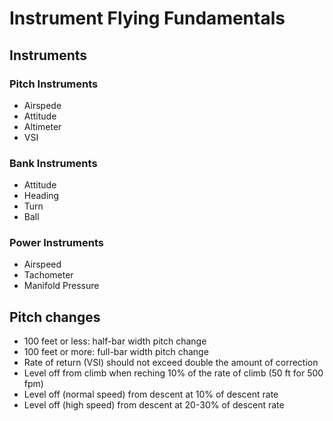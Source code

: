 # Instrument Flying Fundamentals

## Instruments

### Pitch Instruments
* Airspede
* Attitude
* Altimeter
* VSI

### Bank Instruments
* Attitude
* Heading
* Turn
* Ball

### Power Instruments
* Airspeed
* Tachometer
* Manifold Pressure

## Pitch changes
* 100 feet or less: half-bar width pitch change
* 100 feet or more: full-bar width pitch change
* Rate of return (VSI) should not exceed double the amount of correction
* Level off from climb when reching 10% of the rate of climb (50 ft for 500 fpm)
* Level off (normal speed) from descent at 10% of descent rate
* Level off (high speed) from descent at 20-30% of descent rate
